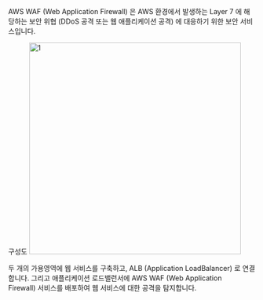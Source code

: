 AWS WAF (Web Application Firewall) 은 AWS 환경에서 발생하는 Layer 7 에 해당하는 보안 위협 (DDoS 공격 또는 웹 애플리케이션 공격) 에 대응하기 위한 보안 서비스입니다.

구성도
<img width="431" alt="1" src="https://github.com/greeneryjin/Engineering-Blog/assets/87289562/b6eb8e31-ab57-4d61-aecd-a0024d20e5f3">

두 개의 가용영역에 웹 서비스를 구축하고, ALB (Application LoadBalancer) 로 연결합니다. 그리고 애플리케이션 로드밸런서에 AWS WAF (Web Application Firewall) 서비스를 배포하여 웹 서비스에 대한 공격을 탐지합니다.
